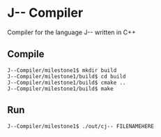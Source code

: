 # J-- Compiler
Compiler for the language J-- written in C++


## Compile
```
J--Compiler/milestone1$ mkdir build
J--Compiler/milestone1/build$ cd build
J--Compiler/milestone1/build$ cmake ..
J--Compiler/milestone1/build$ make
```

## Run
```
J--Compiler/milestone1$ ./out/cj-- FILENAMEHERE
```
